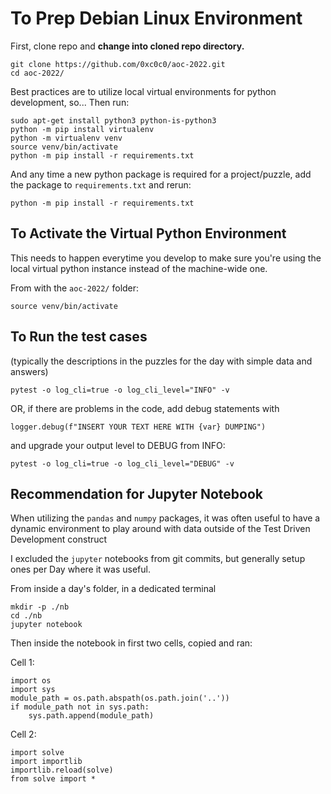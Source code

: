 # To Prep Debian Linux Environment

First, clone repo and **change into cloned repo directory.**
```
git clone https://github.com/0xc0c0/aoc-2022.git
cd aoc-2022/
```

Best practices are to utilize local virtual environments for python development, so...
Then run:
```
sudo apt-get install python3 python-is-python3
python -m pip install virtualenv
python -m virtualenv venv
source venv/bin/activate
python -m pip install -r requirements.txt
```

And any time a new python package is required for a project/puzzle, add the package to `requirements.txt` and rerun:
```
python -m pip install -r requirements.txt
```

## To Activate the Virtual Python Environment 
This needs to happen everytime you develop to make sure you're using the local virtual python instance instead of the machine-wide one.

From with the `aoc-2022/` folder:
```
source venv/bin/activate
```

## To Run the test cases 

(typically the descriptions in the puzzles for the day with simple data and answers)

```
pytest -o log_cli=true -o log_cli_level="INFO" -v
```

OR, if there are problems in the code, add debug statements with 
```
logger.debug(f"INSERT YOUR TEXT HERE WITH {var} DUMPING")
```

and upgrade your output level to DEBUG from INFO:
```
pytest -o log_cli=true -o log_cli_level="DEBUG" -v
```

## Recommendation for Jupyter Notebook

When utilizing the `pandas` and `numpy` packages, it was often useful to have a dynamic environment to play around with data outside of the Test Driven Development construct

I excluded the `jupyter` notebooks from git commits, but generally setup ones per Day where it was useful.

From inside a day's folder, in a dedicated terminal

```
mkdir -p ./nb
cd ./nb
jupyter notebook
```

Then inside the notebook in first two cells, copied and ran:

Cell 1:
```
import os
import sys
module_path = os.path.abspath(os.path.join('..'))
if module_path not in sys.path:
    sys.path.append(module_path)
```

Cell 2:
```
import solve
import importlib
importlib.reload(solve)
from solve import *
```
